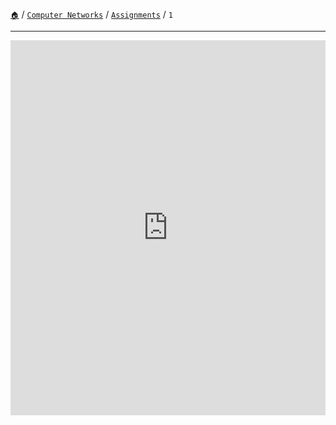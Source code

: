[`🏠`](/) / [`Computer Networks`](/s/cn/) / [`Assignments`](/s/cn/assignments/) / `1`

<hr />

<!-- <iframe src="https://docs.google.com/gview?url=https://storage.googleapis.com/tec-sem5.appspot.com/computer-networks/assignments/written/CNA1C63.pdf&embedded=true" style="width:100%; height:600px;" frameborder="0"></iframe> -->

<iframe src="https://drive.google.com/viewerng/viewer?url=https://storage.googleapis.com/tec-sem5.appspot.com/computer-networks/assignments/written/CNA1C63.pdf&embedded=true" style="width:100%; height:600px;" frameborder="0"></iframe>
